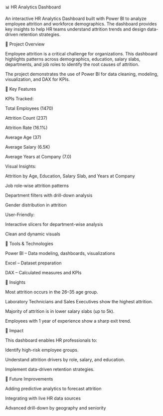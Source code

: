 📊 HR Analytics Dashboard

An interactive HR Analytics Dashboard built with Power BI to analyze employee attrition and workforce demographics. The dashboard provides key insights to help HR teams understand attrition trends and design data-driven retention strategies.

🔹 Project Overview

Employee attrition is a critical challenge for organizations. This dashboard highlights patterns across demographics, education, salary slabs, departments, and job roles to identify the root causes of attrition.

The project demonstrates the use of Power BI for data cleaning, modeling, visualization, and DAX for KPIs.

🔹 Key Features

KPIs Tracked:

Total Employees (1470)

Attrition Count (237)

Attrition Rate (16.1%)

Average Age (37)

Average Salary (6.5K)

Average Years at Company (7.0)

Visual Insights:

Attrition by Age, Education, Salary Slab, and Years at Company

Job role-wise attrition patterns

Department filters with drill-down analysis

Gender distribution in attrition

User-Friendly:

Interactive slicers for department-wise analysis

Clean and dynamic visuals

🔹 Tools & Technologies

Power BI – Data modeling, dashboards, visualizations

Excel – Dataset preparation

DAX – Calculated measures and KPIs

🔹 Insights

Most attrition occurs in the 26–35 age group.

Laboratory Technicians and Sales Executives show the highest attrition.

Majority of attrition is in lower salary slabs (up to 5k).

Employees with 1 year of experience show a sharp exit trend.

🔹 Impact

This dashboard enables HR professionals to:

Identify high-risk employee groups.

Understand attrition drivers by role, salary, and education.

Implement data-driven retention strategies.

🔹 Future Improvements

Adding predictive analytics to forecast attrition

Integrating with live HR data sources

Advanced drill-down by geography and seniority
